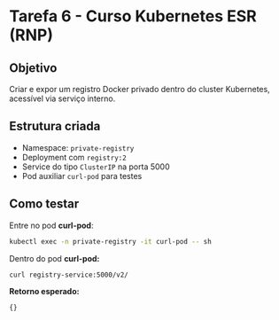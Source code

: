 # Tarefa 6 - Curso Kubernetes ESR (RNP)

## Objetivo
Criar e expor um registro Docker privado dentro do cluster Kubernetes, acessível via serviço interno.

## Estrutura criada

- Namespace: `private-registry`
- Deployment com `registry:2`
- Service do tipo `ClusterIP` na porta 5000
- Pod auxiliar `curl-pod` para testes

## Como testar

Entre no pod **curl-pod**:

```sh
kubectl exec -n private-registry -it curl-pod -- sh 
```

Dentro do pod **curl-pod:**
```sh
curl registry-service:5000/v2/
```

**Retorno esperado:**

`{}`

